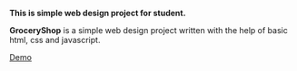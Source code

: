 **This is simple web design project for student.**

**GroceryShop** is a simple web design project written with the help of basic html, css and javascript.

[Demo](https://ilearnbydoing.github.io/GroceryShop/)